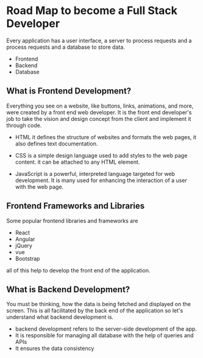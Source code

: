 # Road Map to become a Full Stack Developer

Every application has a user interface, a server to process requests and a process requests and a database to store data.

 - Frontend
 - Backend
 - Database

## What is Frontend Development?

Everything you see on a website, like buttons, links, animations, and more, were created by a front end web developer. It is the front end developer's job to take the vision and design concept from the client and implement it through code.

 - HTML it defines the structure of websites and formats the web pages, it also defines text documentation.

 - CSS is a simple design language used to add styles to the web page content. it can be attached to any HTML element.
 - JavaScript is a powerful, interpreted language targeted for web development. It is many used for enhancing the interaction of a user with the web page.


## Frontend Frameworks and Libraries

Some popular frontend libraries and frameworks are 
 - React 
 - Angular
 - jQuery
 - vue
 - Bootstrap

all of this help to develop the front end of the application.


## What is Backend Development?

You must be thinking, how the data is being fetched and displayed on the screen. This is all facilitated by the back end of the application so let's understand what backend development is.

 - backend development refers to the server-side development of the app.
 - It is responsible for managing all database with the help of queries and APIs
 - It ensures the data consistency
